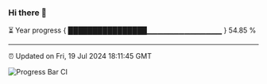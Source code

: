 ### Hi there 👋

⏳ Year progress { ████████████████▁▁▁▁▁▁▁▁▁▁▁▁▁▁ } 54.85 %

---

⏰ Updated on Fri, 19 Jul 2024 18:11:45 GMT

![Progress Bar CI](https://github.com/Shyam-Makwana/GitHub-Actions-Demo/workflows/Progress%20Bar%20CI/badge.svg)
